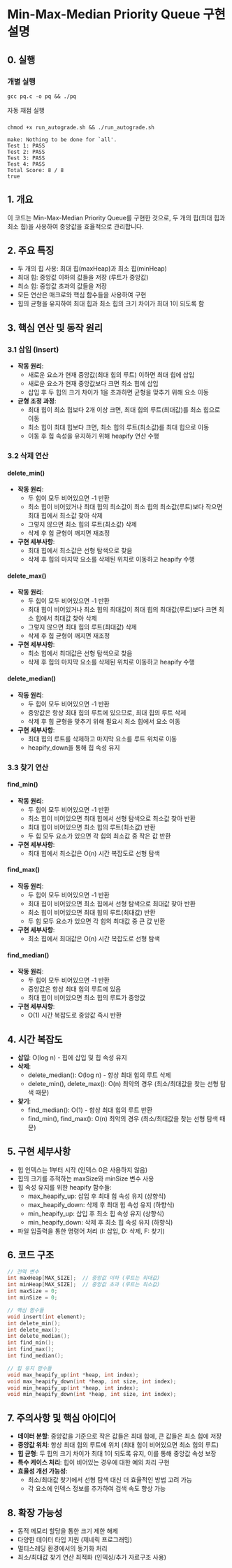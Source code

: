 # Min-Max-Median Priority Queue 구현 설명

## 0. 실행

### 개별 실행
```
gcc pq.c -o pq && ./pq
```

자동 채점 실행
### 
```
chmod +x run_autograde.sh && ./run_autograde.sh
```

```
make: Nothing to be done for `all'.
Test 1: PASS
Test 2: PASS
Test 3: PASS
Test 4: PASS
Total Score: 8 / 8
true
```

## 1. 개요
이 코드는 Min-Max-Median Priority Queue를 구현한 것으로, 두 개의 힙(최대 힙과 최소 힙)을 사용하여 중앙값을 효율적으로 관리합니다.

## 2. 주요 특징
- 두 개의 힙 사용: 최대 힙(maxHeap)과 최소 힙(minHeap)
- 최대 힙: 중앙값 이하의 값들을 저장 (루트가 중앙값)
- 최소 힙: 중앙값 초과의 값들을 저장
- 모든 연산은 매크로와 핵심 함수들을 사용하여 구현
- 힙의 균형을 유지하여 최대 힙과 최소 힙의 크기 차이가 최대 1이 되도록 함

## 3. 핵심 연산 및 동작 원리

### 3.1 삽입 (insert)
- **작동 원리**: 
  - 새로운 요소가 현재 중앙값(최대 힙의 루트) 이하면 최대 힙에 삽입
  - 새로운 요소가 현재 중앙값보다 크면 최소 힙에 삽입
  - 삽입 후 두 힙의 크기 차이가 1을 초과하면 균형을 맞추기 위해 요소 이동
- **균형 조정 과정**:
  - 최대 힙이 최소 힙보다 2개 이상 크면, 최대 힙의 루트(최대값)를 최소 힙으로 이동
  - 최소 힙이 최대 힙보다 크면, 최소 힙의 루트(최소값)를 최대 힙으로 이동
  - 이동 후 힙 속성을 유지하기 위해 heapify 연산 수행

### 3.2 삭제 연산
#### delete_min()
- **작동 원리**: 
  - 두 힙이 모두 비어있으면 -1 반환
  - 최소 힙이 비어있거나 최대 힙의 최소값이 최소 힙의 최소값(루트)보다 작으면 최대 힙에서 최소값 찾아 삭제
  - 그렇지 않으면 최소 힙의 루트(최소값) 삭제
  - 삭제 후 힙 균형이 깨지면 재조정
- **구현 세부사항**:
  - 최대 힙에서 최소값은 선형 탐색으로 찾음
  - 삭제 후 힙의 마지막 요소를 삭제된 위치로 이동하고 heapify 수행

#### delete_max()
- **작동 원리**:
  - 두 힙이 모두 비어있으면 -1 반환
  - 최대 힙이 비어있거나 최소 힙의 최대값이 최대 힙의 최대값(루트)보다 크면 최소 힙에서 최대값 찾아 삭제
  - 그렇지 않으면 최대 힙의 루트(최대값) 삭제
  - 삭제 후 힙 균형이 깨지면 재조정
- **구현 세부사항**:
  - 최소 힙에서 최대값은 선형 탐색으로 찾음
  - 삭제 후 힙의 마지막 요소를 삭제된 위치로 이동하고 heapify 수행

#### delete_median()
- **작동 원리**:
  - 두 힙이 모두 비어있으면 -1 반환
  - 중앙값은 항상 최대 힙의 루트에 있으므로, 최대 힙의 루트 삭제
  - 삭제 후 힙 균형을 맞추기 위해 필요시 최소 힙에서 요소 이동
- **구현 세부사항**:
  - 최대 힙의 루트를 삭제하고 마지막 요소를 루트 위치로 이동
  - heapify_down을 통해 힙 속성 유지

### 3.3 찾기 연산
#### find_min()
- **작동 원리**:
  - 두 힙이 모두 비어있으면 -1 반환
  - 최소 힙이 비어있으면 최대 힙에서 선형 탐색으로 최소값 찾아 반환
  - 최대 힙이 비어있으면 최소 힙의 루트(최소값) 반환
  - 두 힙 모두 요소가 있으면 각 힙의 최소값 중 작은 값 반환
- **구현 세부사항**:
  - 최대 힙에서 최소값은 O(n) 시간 복잡도로 선형 탐색

#### find_max()
- **작동 원리**:
  - 두 힙이 모두 비어있으면 -1 반환
  - 최대 힙이 비어있으면 최소 힙에서 선형 탐색으로 최대값 찾아 반환
  - 최소 힙이 비어있으면 최대 힙의 루트(최대값) 반환
  - 두 힙 모두 요소가 있으면 각 힙의 최대값 중 큰 값 반환
- **구현 세부사항**:
  - 최소 힙에서 최대값은 O(n) 시간 복잡도로 선형 탐색

#### find_median()
- **작동 원리**:
  - 두 힙이 모두 비어있으면 -1 반환
  - 중앙값은 항상 최대 힙의 루트에 있음
  - 최대 힙이 비어있으면 최소 힙의 루트가 중앙값
- **구현 세부사항**:
  - O(1) 시간 복잡도로 중앙값 즉시 반환

## 4. 시간 복잡도
- **삽입**: O(log n) - 힙에 삽입 및 힙 속성 유지
- **삭제**: 
  - delete_median(): O(log n) - 항상 최대 힙의 루트 삭제
  - delete_min(), delete_max(): O(n) 최악의 경우 (최소/최대값을 찾는 선형 탐색 때문)
- **찾기**: 
  - find_median(): O(1) - 항상 최대 힙의 루트 반환
  - find_min(), find_max(): O(n) 최악의 경우 (최소/최대값을 찾는 선형 탐색 때문)

## 5. 구현 세부사항
- 힙 인덱스는 1부터 시작 (인덱스 0은 사용하지 않음)
- 힙의 크기를 추적하는 maxSize와 minSize 변수 사용
- 힙 속성 유지를 위한 heapify 함수들:
  - max_heapify_up: 삽입 후 최대 힙 속성 유지 (상향식)
  - max_heapify_down: 삭제 후 최대 힙 속성 유지 (하향식)
  - min_heapify_up: 삽입 후 최소 힙 속성 유지 (상향식)
  - min_heapify_down: 삭제 후 최소 힙 속성 유지 (하향식)
- 파일 입출력을 통한 명령어 처리 (I: 삽입, D: 삭제, F: 찾기)

## 6. 코드 구조
```c
// 전역 변수
int maxHeap[MAX_SIZE];  // 중앙값 이하 (루트는 최대값)
int minHeap[MAX_SIZE];  // 중앙값 초과 (루트는 최소값)
int maxSize = 0;
int minSize = 0;

// 핵심 함수들
void insert(int element);
int delete_min();
int delete_max();
int delete_median();
int find_min();
int find_max();
int find_median();

// 힙 유지 함수들
void max_heapify_up(int *heap, int index);
void max_heapify_down(int *heap, int size, int index);
void min_heapify_up(int *heap, int index);
void min_heapify_down(int *heap, int size, int index);
```

## 7. 주의사항 및 핵심 아이디어
- **데이터 분할**: 중앙값을 기준으로 작은 값들은 최대 힙에, 큰 값들은 최소 힙에 저장
- **중앙값 위치**: 항상 최대 힙의 루트에 위치 (최대 힙이 비어있으면 최소 힙의 루트)
- **힙 균형**: 두 힙의 크기 차이가 최대 1이 되도록 유지, 이를 통해 중앙값 속성 보장
- **특수 케이스 처리**: 힙이 비어있는 경우에 대한 예외 처리 구현
- **효율성 개선 가능성**: 
  - 최소/최대값 찾기에서 선형 탐색 대신 더 효율적인 방법 고려 가능
  - 각 요소에 인덱스 정보를 추가하여 검색 속도 향상 가능

## 8. 확장 가능성
- 동적 메모리 할당을 통한 크기 제한 해제
- 다양한 데이터 타입 지원 (제네릭 프로그래밍)
- 멀티스레딩 환경에서의 동기화 처리
- 최소/최대값 찾기 연산 최적화 (인덱싱/추가 자료구조 사용)
